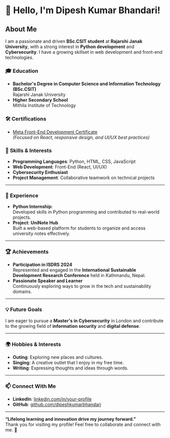 # 👋 Hello, I'm Dipesh Kumar Bhandari!

## About Me
I am a passionate and driven **BSc.CSIT student** at **Rajarshi Janak University**, with a strong interest in **Python development** and **Cybersecurity**. I have a growing skillset in web development and front-end technologies.

### 🎓 **Education**
- **Bachelor's Degree in Computer Science and Information Technology (BSc.CSIT)**  
  Rajarshi Janak University  
- **Higher Secondary School**  
  Mithila Institute of Technology

### 🛠️ **Certifications**
- [Meta Front-End Development Certificate](https://www.coursera.org)  
  *(Focused on React, responsive design, and UI/UX best practices)*

### 🌟 **Skills & Interests**
- **Programming Languages**: Python, HTML, CSS, JavaScript  
- **Web Development**: Front-End (React, UI/UX)  
- **Cybersecurity Enthusiast**  
- **Project Management**: Collaborative teamwork on technical projects

---

### 🚀 **Experience**
- **Python Internship**:  
  Developed skills in Python programming and contributed to real-world projects.  
- **Project**: **UniNote Hub**  
  Built a web-based platform for students to organize and access university notes effectively.

---

### 🏆 **Achievements**
- **Participation in ISDRS 2024**  
  Represented and engaged in the **International Sustainable Development Research Conference** held in Kathmandu, Nepal.  
- **Passionate Speaker and Learner**  
  Continuously exploring ways to grow in the tech and sustainability domains.

---

### 💡 **Future Goals**
I am eager to pursue a **Master's in Cybersecurity** in London and contribute to the growing field of **information security** and **digital defense**.

---

### 🌍 **Hobbies & Interests**
- **Outing**: Exploring new places and cultures.  
- **Singing**: A creative outlet that I enjoy in my free time.  
- **Writing**: Expressing thoughts and ideas through words.  

---

### 📫 **Connect With Me**
- **LinkedIn**: [linkedin.com/in/your-profile](#)  
- **GitHub**: [github.com/dipeshkumarbhandari](#)

---

**“Lifelong learning and innovation drive my journey forward.”**  
Thank you for visiting my profile! Feel free to collaborate and connect with me. 🚀  
